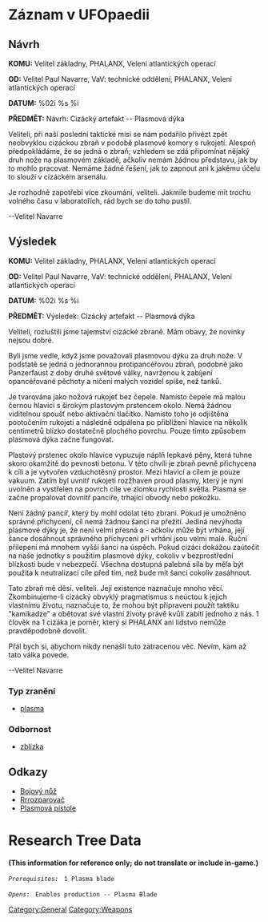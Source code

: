 # Záznam v UFOpaedii

## Návrh

**KOMU:** Velitel základny, PHALANX, Velení atlantických operací

**OD:** Velitel Paul Navarre, VaV: technické oddělení, PHALANX, Velení
atlantických operací

**DATUM:** %02i %s %i

**PŘEDMĚT:** Návrh: Cizácký artefakt -- Plasmová dýka

Veliteli, při naší poslední taktické misi se nám podařilo přivézt zpět
neobvyklou cizáckou zbraň v podobě plasmové komory s rukojetí. Alespoň
předpokládáme, že se jedná o zbraň; vzhledem se zdá připomínat nějaký
druh nože na plasmovém základě, ačkoliv nemám žádnou představu, jak by
to mohlo pracovat. Nemáme žádné řešení, jak to zapnout ani k jakému
účelu to slouží v cizáckém arsenálu.

Je rozhodně zapotřebí více zkoumání, veliteli. Jakmile budeme mít trochu
volného času v laboratořích, rád bych se do toho pustil.

--Velitel Navarre

## Výsledek

**KOMU:** Velitel základny, PHALANX, Velení atlantických operací

**OD:** Velitel Paul Navarre, VaV: technické oddělení, PHALANX, Velení
atlantických operací

**DATUM:** %02i %s %i

**PŘEDMĚT:** Výsledek: Cizácký artefakt -- Plasmová dýka

Veliteli, rozluštili jsme tajemství cizácké zbraně. Mám obavy, že
novinky nejsou dobré.

Byli jsme vedle, když jsme považovali plasmovou dýku za druh nože. V
podstatě se jedná o jednorannou protipancéřovou zbraň, podobně jako
Panzerfaust z doby druhé světové války, navrženou k zabíjení
opancéřované pěchoty a ničení malých vozidel spíše, než tanků.

Je tvarována jako nožová rukojeť bez čepele. Namísto čepele má malou
černou hlavici s širokým plastovým prstencem okolo. Nemá žádnou
viditelnou spoušť nebo aktivační tlačítko. Namísto toho je odjištěna
pootočením rukojeti a následně odpálena po přiblížení hlavice na několik
centimetrů blízko dostatečně plochého povrchu. Pouze tímto způsobem
plasmová dýka začne fungovat.

Plastový prstenec okolo hlavice vypuzuje náplň lepkavé pěny, která tuhne
skoro okamžitě do pevnosti betonu. V této chvíli je zbraň pevně
přichycena k cíli a je vytvořen vzduchotěsný prostor. Mezi hlavicí a
cílem je pouze vakuum. Zatím byl uvnitř rukojeti rozžhaven proud plasmy,
který je nyní uvolněn a vystřelen na povrch cíle ve zlomku rychlosti
světla. Plasma se začne propalovat dovnitř pancíře, trhající obvody nebo
pokožku.

Není žádný pancíř, který by mohl odolat této zbrani. Pokud je umožněno
správné přichycení, cíl nemá žádnou šanci na přežití. Jediná nevýhoda
plasmové dýky je, že není velmi přesná a - ačkoliv může být vrhána, její
šance dosáhnout správného přichycení při vrhání jsou velmi malé. Ruční
přilepení má mnohem vyšší šanci na úspěch. Pokud cizáci dokážou zaútočit
na naše jednotky s použitím plasmové dýky, cokoliv v bezprostřední
blízkosti bude v nebezpečí. Všechna dostupná palebná síla by měla být
použita k neutralizaci cíle před tím, než bude mít šanci cokoliv
zasáhnout.

Tato zbraň mě děsí. veliteli. Její existence naznačuje mnoho věcí.
Zkombinujeme-li cizácký obvyklý pragmatismus s neúctou k jejich
vlastnímu životu, naznačuje to, že mohou být připraveni použít taktiku
"kamikadze" a obětovat své vlastní životy právě kvůli zabití jednoho z
nás. 1 člověk na 1 cizáka je poměr, který si PHALANX ani lidstvo nemůže
pravděpodobně dovolit.

Přál bych si, abychom nikdy nenašli tuto zatracenou věc. Nevím, kam až
tato válka povede.

--Velitel Navarre

### Typ zranění

- [plasma](Damage/plasma "wikilink")

### Odbornost

- [zblízka](Skills/close "wikilink")

## Odkazy

- [Bojový nůž](Vybavení/Záložní_zbraně/Bojový_nůž "wikilink")
- [Rrrozparovač](Vybavení/Záložní_zbraně/Rrrozparovač "wikilink")
- [Plasmová
  pistole](Vybavení/Záložní_zbraně/Plasmová_pistole "wikilink")

# Research Tree Data

**(This information for reference only; do not translate or include
in-game.)**

*`Prerequisites:`*
` 1 Plasma blade`

*`Opens:`*
` Enables production -- Plasma Blade`

[Category:General](Category:General "wikilink")
[Category:Weapons](Category:Weapons "wikilink")